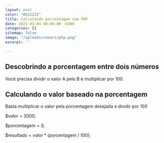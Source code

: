 ```yaml
---
layout: post
color: "#222222"
title: Calculando porcentagem com PHP
date: 2021-03-04 00:00:00 -0300
categories: []
sitemap: false
image: "/uploads/covers/php.png"
excerpt: ''

---
```

## Descobrindo a porcentagem entre dois números

Você precisa dividir o valor A pelo B e multiplicar por 100.

## Calculando o valor baseado na porcentagem

Basta multiplicar o valor pela porcentagem desejada e dividir por 100

$valor = 3000;

$porcentagem = 3;

$resultado = $valor * ($porcentagem / 100);